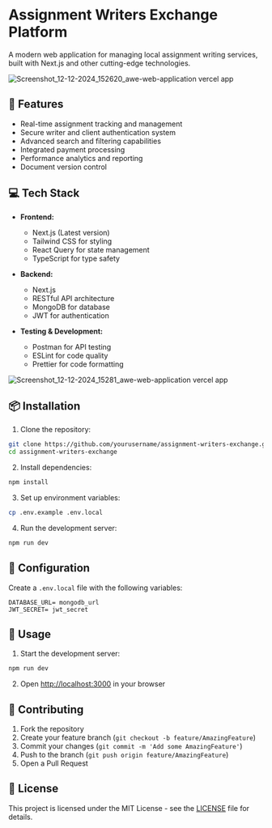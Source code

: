 # Assignment Writers Exchange Platform

A modern web application for managing local assignment writing services, built with Next.js and other cutting-edge technologies.

![Screenshot_12-12-2024_152620_awe-web-application vercel app](https://github.com/user-attachments/assets/25252aec-6f8e-43b9-952c-ee16262a69fb)

## 🚀 Features

- Real-time assignment tracking and management
- Secure writer and client authentication system
- Advanced search and filtering capabilities
- Integrated payment processing
- Performance analytics and reporting
- Document version control

## 💻 Tech Stack

- **Frontend:**
  - Next.js (Latest version)
  - Tailwind CSS for styling
  - React Query for state management
  - TypeScript for type safety

- **Backend:**
  - Next.js
  - RESTful API architecture
  - MongoDB for database
  - JWT for authentication

- **Testing & Development:**
  - Postman for API testing
  - ESLint for code quality
  - Prettier for code formatting

![Screenshot_12-12-2024_15281_awe-web-application vercel app](https://github.com/user-attachments/assets/8d2e3d6c-0624-4759-9cd3-0ab9ebc52f39)

## 📦 Installation

1. Clone the repository:
```bash
git clone https://github.com/yourusername/assignment-writers-exchange.git
cd assignment-writers-exchange
```

2. Install dependencies:
```bash
npm install
```

3. Set up environment variables:
```bash
cp .env.example .env.local
```

4. Run the development server:
```bash
npm run dev
```

## 🔧 Configuration

Create a `.env.local` file with the following variables:
```
DATABASE_URL= mongodb_url
JWT_SECRET= jwt_secret
```

## 🌟 Usage

1. Start the development server:
```bash
npm run dev
```

2. Open [http://localhost:3000](http://localhost:3000) in your browser

## 🤝 Contributing

1. Fork the repository
2. Create your feature branch (`git checkout -b feature/AmazingFeature`)
3. Commit your changes (`git commit -m 'Add some AmazingFeature'`)
4. Push to the branch (`git push origin feature/AmazingFeature`)
5. Open a Pull Request

## 📄 License

This project is licensed under the MIT License - see the [LICENSE](LICENSE) file for details.
